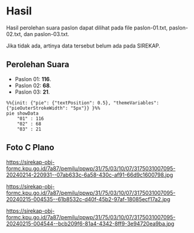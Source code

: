 # Hasil

Hasil perolehan suara paslon dapat dilihat pada file paslon-01.txt, paslon-02.txt, dan paslon-03.txt.

Jika tidak ada, artinya data tersebut belum ada pada SIREKAP.

## Perolehan Suara

 * Paslon 01: **116**.
 * Paslon 02: **68**.
 * Paslon 03: **21**.

```mermaid
%%{init: {"pie": {"textPosition": 0.5}, "themeVariables": {"pieOuterStrokeWidth": "5px"}} }%%
pie showData
    "01" : 116
    "02" : 68
    "03" : 21
```
## Foto C Plano

https://sirekap-obj-formc.kpu.go.id/7a87/pemilu/ppwp/31/75/03/10/07/3175031007095-20240214-220931--07ab633c-6a58-430c-af91-66d9c1600798.jpg

https://sirekap-obj-formc.kpu.go.id/7a87/pemilu/ppwp/31/75/03/10/07/3175031007095-20240215-004535--61b8532c-d40f-45b2-97af-18085ecf17a2.jpg

https://sirekap-obj-formc.kpu.go.id/7a87/pemilu/ppwp/31/75/03/10/07/3175031007095-20240215-004544--bcb209f6-81a4-4342-8ff9-3e94720ea9ba.jpg
